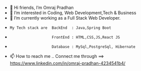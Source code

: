 - 👋  Hi friends, I’m Omraj Pradhan
- 👀 I’m interested in Coding, Web Development,Tech & Business
- 🌱 I’m currently working as a Full Stack Web Developer.
-     My Tech stack are  BackEnd  : Java,Spring Boot
-                        FrontEnd : HTML,CSS,JS,React JS
-                        Database : MySql,PostgreSql, Hibernate 
  
- 📫 How to reach me .. Connect me through ==> https://www.linkedin.com/in/omraj-pradhan-4234541b4/

<!---
om-hub98/om-hub98 is a ✨ special ✨ repository because its `README.md` (this file) appears on your GitHub profile.
You can click the Preview link to take a look at your changes.
--->
